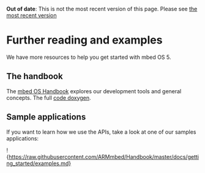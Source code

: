 <span class="warnings">**Out of date**: This is not the most recent version of this page. Please see [the most recent version](https://os.mbed.com/docs/latest/introduction/index.html)</span>
# Further reading and examples

We have more resources to help you get started with mbed OS 5.

## The handbook

The [mbed OS Handbook](https://docs.mbed.com/docs/mbed-os-handbook/) explores our development tools and general concepts.
The full [code doxygen](https://docs.mbed.com/docs/mbed-os-api/en/mbed-os-5.1.0/api/index.html).

## Sample applications

If you want to learn how we use the APIs, take a look at one of our samples applications:

!{https://raw.githubusercontent.com/ARMmbed/Handbook/master/docs/getting_started/examples.md}
